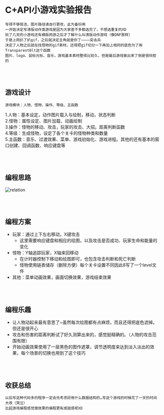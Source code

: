 C+API小游戏实验报告
==================
	写得不够简洁，图片路径请自行更改，此为备份用
	一开始决定写清版动作类游戏是因为大家差不多都选完了，不想选重复的XD
	玩了几天的小游戏还有横版网游之后才了解什么叫清版动作游戏（像DNF那样）
	于是上网扒了扒gif，之后就决定主角就是你了————突击兵
	决定了人物之后就在找怪物的gif素材，还得把gif切分一下再加上相同的底色为了用TransparentBlt这个函数
	图片、logo、鼠标光标、音乐，游戏基本素材整得比较久，但是最后游戏做出来了倒是很欣慰的

<br><br>游戏设计
----------------------
	游戏模块：人物、怪物、操作、等级、主函数
1.人物：基本设定，动作图片载入与绘制，移动，状态判断<br>
2.怪物：属性设定、图片加载、动画绘制<br>
3.操作：怪物的移动、攻击，玩家的攻击、大招。距离判断函数<br>
4.等级：生成怪物，设定了各个关卡的怪物种类和数量<br>
5.主函数：音乐、过渡效果、菜单、游戏初始化、游戏进程。其他的还有基本的窗口创建、回调函数、响应键盘等<br>
	
<br><br>编程思路
----------------------
![relation](https://github.com/jckling/C-Game/blob/master/Report%20Images/20170726.png)  
	
<br><br>编程方案
----------------------
* 玩家：通过上下左右移动，X键攻击
	* 这里需要响应键盘和相应的绘图，以及攻击是否成功、玩家生命和能量的变化
* 怪物：Y轴追踪玩家，X轴来回移动
	* 在计时器控制下移动和绘图即可，也包含攻击判断和死亡判断
	* 怪物使用链表储存（删除方便）每个关卡设置不同因此8写了一个level文件
* 其他：菜单动画效果，画面切换效果，游戏结束效果

<br><br>编程乐趣
----------------------
* 让人物动起来最有意思了~虽然每次绘图都有点麻烦，而且还得把底色滤掉。但还是很开心
* 攻击和伤害的距离判断试了好久测算出来的，感觉挺精确的。（人物的攻击范围有限）
* 开始动画效果使用了一层黑色的图作遮罩，调节透明度来达到淡入淡出的效果，每个场景的切换也用到了这个技巧

<br><br>收获总结
----------------------
	以后写这种代码多的程序一定会先考虑好用什么数据结构的…写这个游戏的时候花了一天的时间大改（哭泣）
	比起游戏编程感觉做效果的编程更有成就感呢XD
